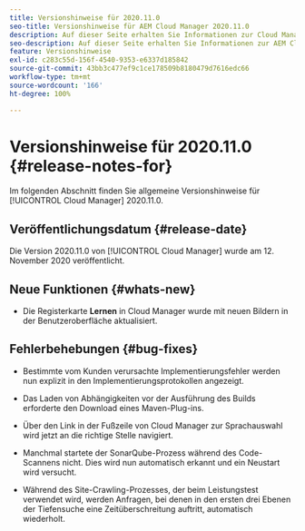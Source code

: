 ```yaml
---
title: Versionshinweise für 2020.11.0
seo-title: Versionshinweise für AEM Cloud Manager 2020.11.0
description: Auf dieser Seite erhalten Sie Informationen zur Cloud Manager-Version 2020.11.0.
seo-description: Auf dieser Seite erhalten Sie Informationen zur AEM Cloud Manager-Version 2020.11.0.
feature: Versionshinweise
exl-id: c283c55d-156f-4540-9353-e6337d185842
source-git-commit: 43bb3c477ef9c1ce178509b8180479d7616edc66
workflow-type: tm+mt
source-wordcount: '166'
ht-degree: 100%

---
```


# Versionshinweise für 2020.11.0 {#release-notes-for}

Im folgenden Abschnitt finden Sie allgemeine Versionshinweise für [!UICONTROL Cloud Manager] 2020.11.0.

## Veröffentlichungsdatum {#release-date}

Die Version 2020.11.0 von [!UICONTROL Cloud Manager] wurde am 12. November 2020 veröffentlicht.

## Neue Funktionen {#whats-new}

* Die Registerkarte **Lernen** in Cloud Manager wurde mit neuen Bildern in der Benutzeroberfläche aktualisiert.

## Fehlerbehebungen {#bug-fixes}

* Bestimmte vom Kunden verursachte Implementierungsfehler werden nun explizit in den Implementierungsprotokollen angezeigt.

* Das Laden von Abhängigkeiten vor der Ausführung des Builds erforderte den Download eines Maven-Plug-ins.

* Über den Link in der Fußzeile von Cloud Manager zur Sprachauswahl wird jetzt an die richtige Stelle navigiert.

* Manchmal startete der SonarQube-Prozess während des Code-Scannens nicht. Dies wird nun automatisch erkannt und ein Neustart wird versucht.

* Während des Site-Crawling-Prozesses, der beim Leistungstest verwendet wird, werden Anfragen, bei denen in den ersten drei Ebenen der Tiefensuche eine Zeitüberschreitung auftritt, automatisch wiederholt.
